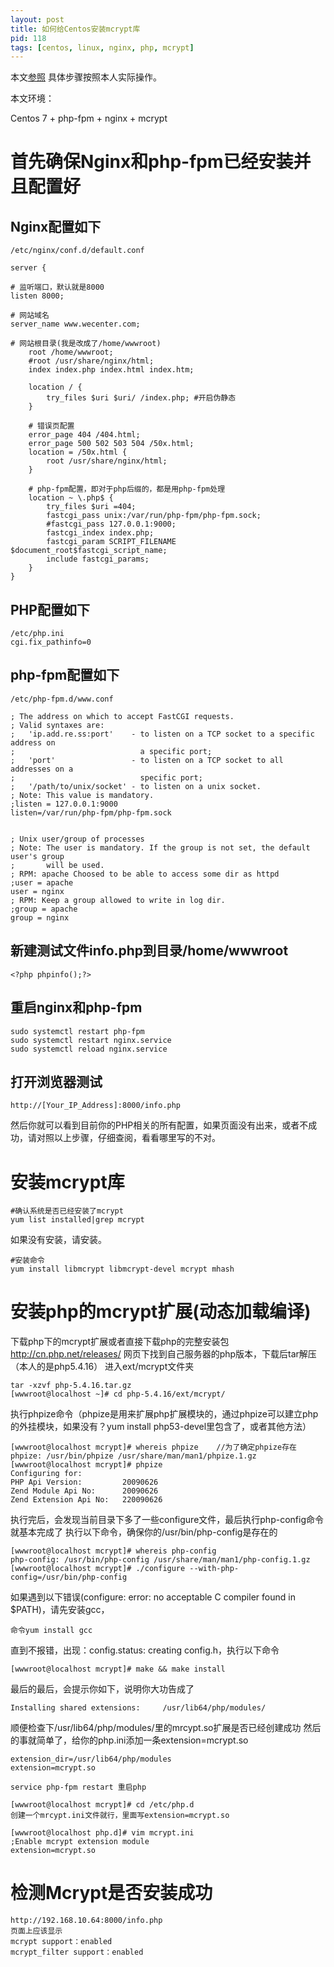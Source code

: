 ```yaml
---
layout: post
title: 如何给Centos安装mcrypt库
pid: 118
tags: [centos, linux, nginx, php, mcrypt]
---
```

本文[参照](http://www.cnblogs.com/huangzhen/archive/2012/09/12/2681861.html) 具体步骤按照本人实际操作。

本文环境：

Centos 7 + php-fpm + nginx + mcrypt


# 首先确保Nginx和php-fpm已经安装并且配置好

## Nginx配置如下

    /etc/nginx/conf.d/default.conf

    server {

    # 监听端口，默认就是8000
    listen 8000;

    # 网站域名
    server_name www.wecenter.com;

    # 网站根目录(我是改成了/home/wwwroot)
        root /home/wwwroot;
        #root /usr/share/nginx/html;
        index index.php index.html index.htm;

        location / {
            try_files $uri $uri/ /index.php; #开启伪静态
        }

        # 错误页配置
        error_page 404 /404.html;
        error_page 500 502 503 504 /50x.html;
        location = /50x.html {
            root /usr/share/nginx/html;
        }

        # php-fpm配置，即对于php后缀的，都是用php-fpm处理
        location ~ \.php$ {
            try_files $uri =404;
            fastcgi_pass unix:/var/run/php-fpm/php-fpm.sock;
            #fastcgi_pass 127.0.0.1:9000;
            fastcgi_index index.php;
            fastcgi_param SCRIPT_FILENAME $document_root$fastcgi_script_name;
            include fastcgi_params;
        }
    }

## PHP配置如下

    /etc/php.ini
    cgi.fix_pathinfo=0



## php-fpm配置如下

    /etc/php-fpm.d/www.conf

    ; The address on which to accept FastCGI requests.
    ; Valid syntaxes are:
    ;   'ip.add.re.ss:port'    - to listen on a TCP socket to a specific address on
    ;                            a specific port;
    ;   'port'                 - to listen on a TCP socket to all addresses on a
    ;                            specific port;
    ;   '/path/to/unix/socket' - to listen on a unix socket.
    ; Note: This value is mandatory.
    ;listen = 127.0.0.1:9000
    listen=/var/run/php-fpm/php-fpm.sock


    ; Unix user/group of processes
    ; Note: The user is mandatory. If the group is not set, the default user's group
    ;       will be used.
    ; RPM: apache Choosed to be able to access some dir as httpd
    ;user = apache
    user = nginx 
    ; RPM: Keep a group allowed to write in log dir.
    ;group = apache
    group = nginx



## 新建测试文件info.php到目录/home/wwwroot

    <?php phpinfo();?>


## 重启nginx和php-fpm

    sudo systemctl restart php-fpm
    sudo systemctl restart nginx.service
    sudo systemctl reload nginx.service


## 打开浏览器测试

    http://[Your_IP_Address]:8000/info.php

然后你就可以看到目前你的PHP相关的所有配置，如果页面没有出来，或者不成功，请对照以上步骤，仔细查阅，看看哪里写的不对。


# 安装mcrypt库

    #确认系统是否已经安装了mcrypt
    yum list installed|grep mcrypt

如果没有安装，请安装。

    #安装命令
    yum install libmcrypt libmcrypt-devel mcrypt mhash


# 安装php的mcrypt扩展(动态加载编译)

下载php下的mcrypt扩展或者直接下载php的完整安装包
http://cn.php.net/releases/ 网页下找到自己服务器的php版本，下载后tar解压（本人的是php5.4.16）
进入ext/mcrypt文件夹

    tar -xzvf php-5.4.16.tar.gz
    [wwwroot@localhost ~]# cd php-5.4.16/ext/mcrypt/

执行phpize命令（phpize是用来扩展php扩展模块的，通过phpize可以建立php的外挂模块，如果没有？yum install php53-devel里包含了，或者其他方法）
 
    [wwwroot@localhost mcrypt]# whereis phpize    //为了确定phpize存在
    phpize: /usr/bin/phpize /usr/share/man/man1/phpize.1.gz
    [wwwroot@localhost mcrypt]# phpize
    Configuring for:
    PHP Api Version:         20090626
    Zend Module Api No:      20090626
    Zend Extension Api No:   220090626
 
执行完后，会发现当前目录下多了一些configure文件，最后执行php-config命令就基本完成了
执行以下命令，确保你的/usr/bin/php-config是存在的

    [wwwroot@localhost mcrypt]# whereis php-config
    php-config: /usr/bin/php-config /usr/share/man/man1/php-config.1.gz
    [wwwroot@localhost mcrypt]# ./configure --with-php-config=/usr/bin/php-config

如果遇到以下错误(configure: error: no acceptable C compiler found in $PATH)，请先安装gcc，

    命令yum install gcc


直到不报错，出现：config.status: creating config.h，执行以下命令

    [wwwroot@localhost mcrypt]# make && make install

最后的最后，会提示你如下，说明你大功告成了

    Installing shared extensions:     /usr/lib64/php/modules/

顺便检查下/usr/lib64/php/modules/里的mrcypt.so扩展是否已经创建成功
然后的事就简单了，给你的php.ini添加一条extension=mcrypt.so

    extension_dir=/usr/lib64/php/modules
    extension=mcrypt.so

    service php-fpm restart 重启php

    [wwwroot@localhost mcrypt]# cd /etc/php.d
    创建一个mrcypt.ini文件就行，里面写extension=mcrypt.so

    [wwwroot@localhost php.d]# vim mcrypt.ini
    ;Enable mcrypt extension module
    extension=mcrypt.so


# 检测Mcrypt是否安装成功

    http://192.168.10.64:8000/info.php
    页面上应该显示
    mcrypt support：enabled
    mcrypt_filter support：enabled
